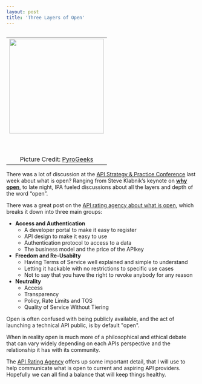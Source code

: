 ```yaml
---
layout: post
title: 'Three Layers of Open'
---
```

<table cellspacing="2" cellpadding="2" align="right">
<tbody>
<tr>
<td align="center"><a href="http://pyrogeeks.com/" target="_blank"><img src="https://s3.amazonaws.com/kinlane-productions/api-evangelist/pyro-geeks-open-sign.jpg" alt="" width="250" /></a>
<p>&nbsp;</p>
</td>
</tr>
<tr>
<td align="center">Picture Credit:  <a href="http://pyrogeeks.com/" target="_blank">PyroGeeks</a></td>
</tr>
</tbody>
</table>
<p>There was a lot of discussion at the&nbsp;<a href="http://www.apistrategyconference.com/">API Strategy &amp; Practice Conference</a> last week about what is open?  Ranging from Steve Klabnik&rsquo;s keynote on <span style="text-decoration: underline;"><strong><a title="Why Open" href="http://www.youtube.com/watch?v=oniWVV2k1Pg">why open</a></strong></span>, to late night, IPA fueled discussions about all the layers and depth of the word &ldquo;open&rdquo;.</p>
<p>There was a great post on the <a href="http://api500.com/post/44022221316/what-is-open">API rating agency about what is open</a>, which breaks it down into three main groups:</p>
<ul class="mainlist">
<li><strong>Access and Authentication</strong> 
<ul class="mainlist">
<li>A developer portal to make it easy to register</li>
<li>API design to make it easy to use</li>
<li>Authentication protocol to access to a data</li>
<li>The business model and the price of the APIkey</li>
</ul>
</li>
<li><strong>Freedom and Re-Usabilty</strong> 
<ul class="mainlist">
<li>Having Terms of Service well explained and simple to understand</li>
<li>Letting it hackable with no restrictions to specific use cases </li>
<li>Not to say that you have the right to revoke anybody for any reason</li>
</ul>
</li>
<li><strong>Neutrality</strong> 
<ul class="mainlist">
<li>Access</li>
<li>Transparency</li>
<li>Policy, Rate Limits and TOS</li>
<li>Quality of Service Without Tiering</li>
</ul>
</li>
</ul>
<p>Open is often confused with being publicly available, and the act of launching a technical API public, is by default "open".</p>
<p>When in reality open is much more of a philosophical and ethical debate that can vary widely depending on each APIs perspective and the relationship it has with its community.</p>
<p>The <a href="http://api500.com/post/44022221316/what-is-open">API Rating Agency</a> offers up some important detail, that I will use to help communicate what is open to current and aspiring API providers.  Hopefully we can all find a balance that will keep things healthy.</p>